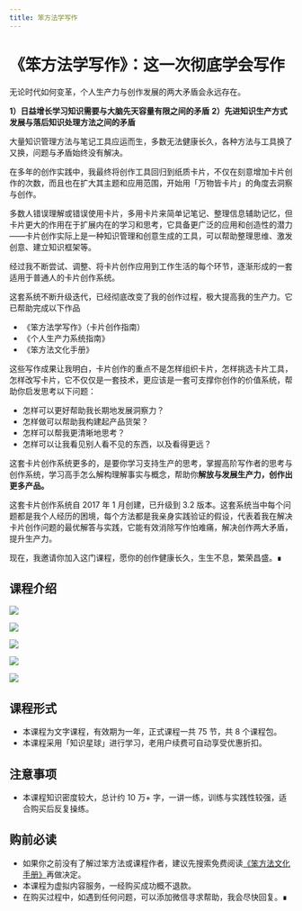 ```yaml
---
title: 笨方法学写作
---
```



# 《笨方法学写作》：这一次彻底学会写作

无论时代如何变革，个人生产力与创作发展的两大矛盾会永远存在。

**1）日益增长学习知识需要与大脑先天容量有限之间的矛盾**
**2）先进知识生产方式发展与落后知识处理方法之间的矛盾**

大量知识管理方法与笔记工具应运而生，多数无法健康长久，各种方法与工具换了又换，问题与矛盾始终没有解决。

在多年的创作实践中，我最终将创作工具回归到纸质卡片，不仅在刻意增加卡片创作的次数，而且也在扩大其主题和应用范围，开始用「万物皆卡片」的角度去洞察与创作。

多数人错误理解或错误使用卡片，多用卡片来简单记笔记、整理信息辅助记忆，但卡片更大的作用在于扩展内在的学习和思考，它具备更广泛的应用和创造性的潜力——卡片创作实际上是一种知识管理和创意生成的工具，可以帮助整理思维、激发创意、建立知识框架等。

经过我不断尝试、调整、将卡片创作应用到工作生活的每个环节，逐渐形成的一套适用于普通人的卡片创作系统。

这套系统不断升级迭代，已经彻底改变了我的创作过程，极大提高我的生产力。它已帮助完成以下作品

- 《笨方法学写作》（卡片创作指南）
- 《个人生产力系统指南》
- 《笨方法文化手册》

这些写作成果让我明白，卡片创作的重点不是怎样组织卡片，怎样挑选卡片工具，怎样改写卡片，它不仅仅是一套技术，更应该是一套可支撑你创作的价值系统，帮助你启发思考以下问题：

- 怎样可以更好帮助我长期地发展洞察力？
- 怎样做可以帮助我构建起产品货架？
- 怎样可以帮我更清晰地思考？
- 怎样可以让我看见别人看不见的东西，以及看得更远？

这套卡片创作系统更多的，是要你学习支持生产的思考，掌握高阶写作者的思考与创作系统，学习高手怎么解构理解事实与概念，帮助你**解放与发展生产力，创作出更多产品。**

这套卡片创作系统自 2017 年 1 月创建，已升级到 3.2 版本。这套系统当中每个问题都是我个人经历的困境，每个方法都是我亲身实践验证的假设，代表着我在解决卡片创作问题的最优解答与实践，它能有效消除写作怕难痛，解决创作两大矛盾，提升生产力。

现在，我邀请你加入这门课程，愿你的创作健康长久，生生不息，繁荣昌盛。∎

## 课程介绍


![](/images/writing1.png)

![](/images/writing2.png)

![](/images/writing3.png)

![](/images/writing4.jpg)

![](/images/writing5.png)

## 课程形式

- 本课程为文字课程，有效期为一年，正式课程一共 75 节，共 8 个课程包。
- 本课程采用「知识星球」进行学习，老用户续费可自动享受优惠折扣。
## 注意事项

- 本课程知识密度较大，总计约 10 万+ 字，一讲一练，训练与实践性较强，适合购买后反复操练。

## 购前必读

- 如果你之前没有了解过笨方法或课程作者，建议先搜索免费阅读[《笨方法文化手册》](https://www.yuque.com/hardwaylab/book)再做决定。
- 本课程为虚拟内容服务，一经购买成功概不退款。
- 在购买过程中，如遇到任何问题，可以添加微信寻求帮助，我会尽快回复。∎


